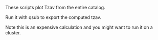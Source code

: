 These scripts plot Tzav from the entire catalog.

Run it with qsub to export the computed tzav.

Note this is an expensive calculation and you might want to run it on a
cluster.
